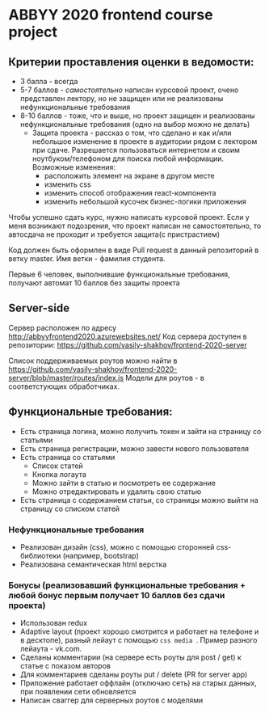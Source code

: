 # ABBYY 2020 frontend course project


## Критерии проставления оценки в ведомости:
* 3 балла - всегда
* 5-7 баллов - *самостоятельно* написан курсовой проект, очено представлен лектору, но не защищен или не реализованы нефункциональные требования
* 8-10
 баллов - тоже, что и выше, но проект защищен и реализованы нефункциональные требования (одно на выбор можно не делать)
    * Защита проекта - рассказ о том, что сделано и как и/или небольшое изменение в проекте в аудитории рядом с лектором при сдаче.
    Разрешается пользоваться интернетом и своим ноутбуком/телефоном для поиска любой информации.
      Возможные изменения: 
      * расположить элемент на экране в другом месте
      * изменить css
      * изменить способ отображения react-компонента
      * изменить небольшой кусочек бизнес-логики приложения      


Чтобы успешно сдать курс, нужно написать курсовой проект. 
Если у меня возникают подозрения, что проект написан не самостоятельно, то автосдача не проходит и требуется защита(с пристрастием)

Код должен быть оформлен в виде Pull request в данный репозиторий в ветку master. Имя ветки - фамилия студента.

Первые 6 человек, выполнившие функциональные требования, получают автомат 10 баллов без защиты проекта

## Server-side
Сервер расположен по адресу http://abbyyfrontend2020.azurewebsites.net/
Код сервера доступен в репозитории:  https://github.com/vasily-shakhov/frontend-2020-server

Список поддерживаемых роутов можно найти в https://github.com/vasily-shakhov/frontend-2020-server/blob/master/routes/index.js
Модели для роутов - в соответстующих обработчиках.


## Функциональные требования:
* Есть страница логина, можно получить токен и зайти на страницу со статьями
* Есть страница регистрации, можно завести нового пользователя
* Есть страница со статьями
    * Список статей
    * Кнопка логаута
    * Можно зайти в статью и посмотреть ее содержание
    * Можно отредактировать и удалить свою статью
* Есть страница с содержанием статьи, со страницы можно выйти на страницу со списком статей
    
### Нефункциональные требования
* Реализован дизайн (css), можно с помощью сторонней css-библиотеки (например, bootstrap)
* Реализована семантическая html верстка

### Бонусы (реализовавший функциональные требования + любой бонус первым получает 10 баллов без сдачи проекта)
* Использован redux
* Adaptive layout (проект хорошо смотрится и работает на телефоне и в десктопе), разный лейаут с помощью `css media
`. Пример разного лейаута - vk.com.
* Сделаны комментарии (на сервере есть роуты для post / get) к статье с показом авторов
* Для комментариев сделаны роуты put / delete (PR for server app) 
* Приложение работает оффлайн (отключаю сеть) на старых данных, при появлении сети обновляется
* Написан сваггер для серверных роутов с моделями

